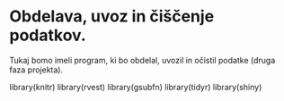 # Obdelava, uvoz in čiščenje podatkov.

Tukaj bomo imeli program, ki bo obdelal, uvozil in očistil podatke (druga faza
projekta).

library(knitr)
library(rvest)
library(gsubfn)
library(tidyr)
library(shiny)

